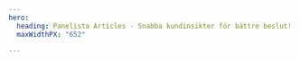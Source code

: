 ```yaml
---
hero:
  heading: Panelista Articles - Snabba kundinsikter för bättre beslut!
  maxWidthPX: "652"

---
```

